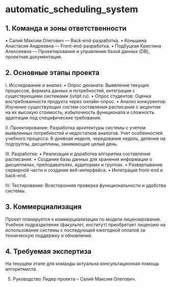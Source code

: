 # automatic_scheduling_system

## 1. Команда и зоны ответственности
• Салий Максим Олегович — Back-end-разработка.
• Коньшина Анастасия Андреевна — Front-end-разработка.
• Подбуцкая Кристина Алексеевна  — Проектирование и управление базой данных (DB), проектная документация.

## 2. Основные этапы проекта
I. Исследование и анализ:
• Опрос деканата: Выявление текущих процессов, формата данных и потребностей, интеграции с существующими системами (ivtipt.ru).
• Опрос студентов: Оценка востребованности продукта через онлайн-опрос.
• Анализ конкурентов: Изучение существующих систем составления расписания с акцентом на их высокую стоимость, избыточность функционала и сложность адаптации под специфические требования.

II. Проектирование: Разработка архитектуры системы с учетом выявленных потребностей и недостатков аналогов. Учет особенностей учебного процесса: 6-дневная неделя, чередование недель, деление на подгруппы, дисциплины, занимающие целый день.

III. Разработка:
• Реализация и доработка алгоритма составления расписания.
• Создание базы данных для хранения информации о дисциплинах, преподавателях, аудиториях и группах.
• Развертывание серверной части и создание веб-интерфейса.
• Интеграция front-end и back-end.

IV. Тестирование: Всесторонняя проверка функциональности и удобства системы.

## 3. Коммерциализация
Проект планируется к коммерциализации по модели лицензирования. Учебное подразделение (факультет, институт) приобретает лицензию на использование системы с последующей ежегодной оплатой за техническую поддержку и обновления.

## 4. Требуемая экспертиза
На текущем этапе для команды актуальна консультационная помощь алгоритмиста.

5. Руководство
Лидер проекта – Салий Максим Олегович.
